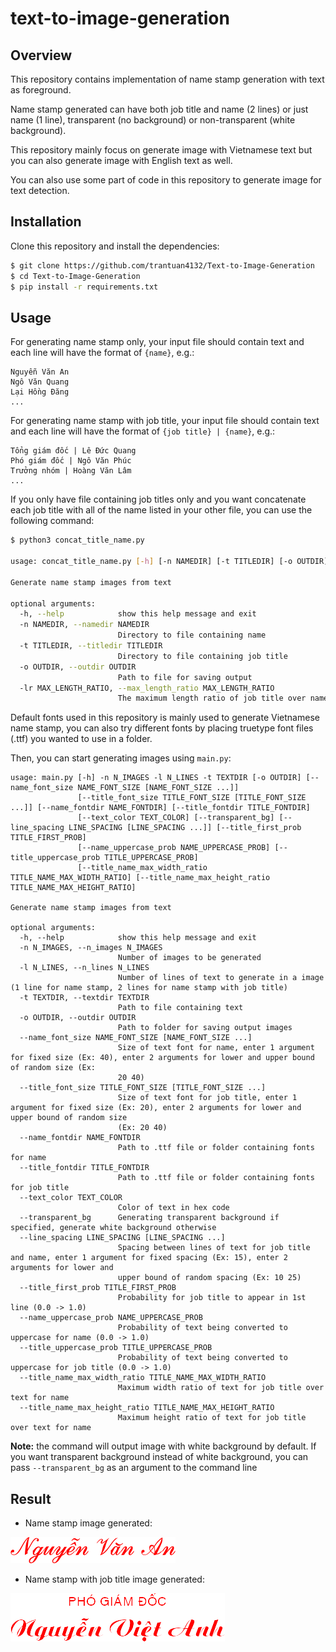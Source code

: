 # text-to-image-generation

## Overview

This repository contains implementation of name stamp generation with text as foreground. 

Name stamp generated can have both job title and name (2 lines) or just name (1 line), transparent (no background) or non-transparent (white background).

This repository mainly focus on generate image with Vietnamese text but you can also generate image with English text as well.

You can also use some part of code in this repository to generate image for text detection.

## Installation

Clone this repository and install the dependencies:

```bash
$ git clone https://github.com/trantuan4132/Text-to-Image-Generation
$ cd Text-to-Image-Generation
$ pip install -r requirements.txt
```

## Usage

For generating name stamp only, your input file should contain text and each line will have the format of `{name}`, e.g.:

```
Nguyễn Văn An
Ngô Văn Quang
Lại Hồng Đăng
...
```

For generating name stamp with job title, your input file should contain text and each line will have the format of `{job title} | {name}`, e.g.:

```
Tổng giám đốc | Lê Đức Quang
Phó giám đốc | Ngô Văn Phúc
Trưởng nhóm | Hoàng Văn Lâm
...
```

If you only have file containing job titles only and you want concatenate each job title with all of the name listed in your other file, you can use the following command:
```bash
$ python3 concat_title_name.py

usage: concat_title_name.py [-h] [-n NAMEDIR] [-t TITLEDIR] [-o OUTDIR] [-lr MAX_LENGTH_RATIO]

Generate name stamp images from text

optional arguments:
  -h, --help            show this help message and exit
  -n NAMEDIR, --namedir NAMEDIR
                        Directory to file containing name
  -t TITLEDIR, --titledir TITLEDIR
                        Directory to file containing job title
  -o OUTDIR, --outdir OUTDIR
                        Path to file for saving output
  -lr MAX_LENGTH_RATIO, --max_length_ratio MAX_LENGTH_RATIO
                        The maximum length ratio of job title over name, only concat pair with smaller ratio than that
```

Default fonts used in this repository is mainly used to generate Vietnamese name stamp, you can also try different fonts by placing truetype font files (.ttf) you wanted to use in a folder.

Then, you can start generating images using `main.py`:
```
usage: main.py [-h] -n N_IMAGES -l N_LINES -t TEXTDIR [-o OUTDIR] [--name_font_size NAME_FONT_SIZE [NAME_FONT_SIZE ...]]
               [--title_font_size TITLE_FONT_SIZE [TITLE_FONT_SIZE ...]] [--name_fontdir NAME_FONTDIR] [--title_fontdir TITLE_FONTDIR]
               [--text_color TEXT_COLOR] [--transparent_bg] [--line_spacing LINE_SPACING [LINE_SPACING ...]] [--title_first_prob TITLE_FIRST_PROB]
               [--name_uppercase_prob NAME_UPPERCASE_PROB] [--title_uppercase_prob TITLE_UPPERCASE_PROB]
               [--title_name_max_width_ratio TITLE_NAME_MAX_WIDTH_RATIO] [--title_name_max_height_ratio TITLE_NAME_MAX_HEIGHT_RATIO]

Generate name stamp images from text

optional arguments:
  -h, --help            show this help message and exit
  -n N_IMAGES, --n_images N_IMAGES
                        Number of images to be generated
  -l N_LINES, --n_lines N_LINES
                        Number of lines of text to generate in a image (1 line for name stamp, 2 lines for name stamp with job title)
  -t TEXTDIR, --textdir TEXTDIR
                        Path to file containing text
  -o OUTDIR, --outdir OUTDIR
                        Path to folder for saving output images
  --name_font_size NAME_FONT_SIZE [NAME_FONT_SIZE ...]
                        Size of text font for name, enter 1 argument for fixed size (Ex: 40), enter 2 arguments for lower and upper bound of random size (Ex:   
                        20 40)
  --title_font_size TITLE_FONT_SIZE [TITLE_FONT_SIZE ...]
                        Size of text font for job title, enter 1 argument for fixed size (Ex: 20), enter 2 arguments for lower and upper bound of random size   
                        (Ex: 20 40)
  --name_fontdir NAME_FONTDIR
                        Path to .ttf file or folder containing fonts for name
  --title_fontdir TITLE_FONTDIR
                        Path to .ttf file or folder containing fonts for job title
  --text_color TEXT_COLOR
                        Color of text in hex code
  --transparent_bg      Generating transparent background if specified, generate white background otherwise
  --line_spacing LINE_SPACING [LINE_SPACING ...]
                        Spacing between lines of text for job title and name, enter 1 argument for fixed spacing (Ex: 15), enter 2 arguments for lower and      
                        upper bound of random spacing (Ex: 10 25)
  --title_first_prob TITLE_FIRST_PROB
                        Probability for job title to appear in 1st line (0.0 -> 1.0)
  --name_uppercase_prob NAME_UPPERCASE_PROB
                        Probability of text being converted to uppercase for name (0.0 -> 1.0)
  --title_uppercase_prob TITLE_UPPERCASE_PROB
                        Probability of text being converted to uppercase for job title (0.0 -> 1.0)
  --title_name_max_width_ratio TITLE_NAME_MAX_WIDTH_RATIO
                        Maximum width ratio of text for job title over text for name
  --title_name_max_height_ratio TITLE_NAME_MAX_HEIGHT_RATIO
                        Maximum height ratio of text for job title over text for name
```

**Note:** the command will output image with white background by default. If you want transparent background instead of white background, you can pass `--transparent_bg` as an argument to the command line

## Result

- Name stamp image generated:

![image](sample-output-1.png)

- Name stamp with job title image generated:

![image](sample-output-2.png)